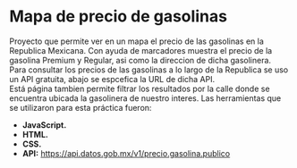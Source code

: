 # Mapa de precio de gasolinas
Proyecto que permite ver en un mapa el precio de las gasolinas en la Republica Mexicana. Con ayuda de marcadores muestra el precio de la gasolina Premium y Regular, asi como la direccion de dicha gasolinera.  
Para consultar los precios de las gasolinas a lo largo de la Republica se uso un API gratuita, abajo se espcefica la URL de dicha API.  
Está página tambien permite filtrar los resultados por la calle donde se encuentra ubicada la gasolinera de nuestro interes.
Las herramientas que se utilizaron para esta práctica fueron:  
-  **JavaScript.**  
-  **HTML.**  
-  **CSS.**  
-  **API:** https://api.datos.gob.mx/v1/precio.gasolina.publico 


